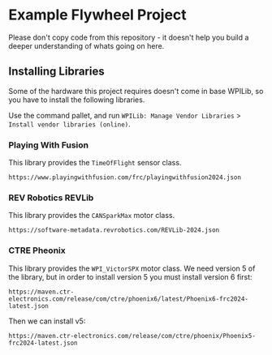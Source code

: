 # Example Flywheel Project

Please don't copy code from this repository - it doesn't help you build a deeper understanding of whats going on here.

## Installing Libraries

Some of the hardware this project requires doesn't come in base WPILib, so you have to install the following libraries.

Use the command pallet, and run `WPILib: Manage Vendor Libraries` > `Install vendor libraries (online)`.

### Playing With Fusion
This library provides the `TimeOfFlight` sensor class.
```
https://www.playingwithfusion.com/frc/playingwithfusion2024.json
```

### REV Robotics REVLib
This library provides the `CANSparkMax` motor class.
```
https://software-metadata.revrobotics.com/REVLib-2024.json
```

### CTRE Pheonix
This library provides the `WPI_VictorSPX` motor class. We need version 5 of the library, but in order to install version 5 you must install version 6 first:
```
https://maven.ctr-electronics.com/release/com/ctre/phoenix6/latest/Phoenix6-frc2024-latest.json
```
Then we can install v5:
```
https://maven.ctr-electronics.com/release/com/ctre/phoenix/Phoenix5-frc2024-latest.json
```